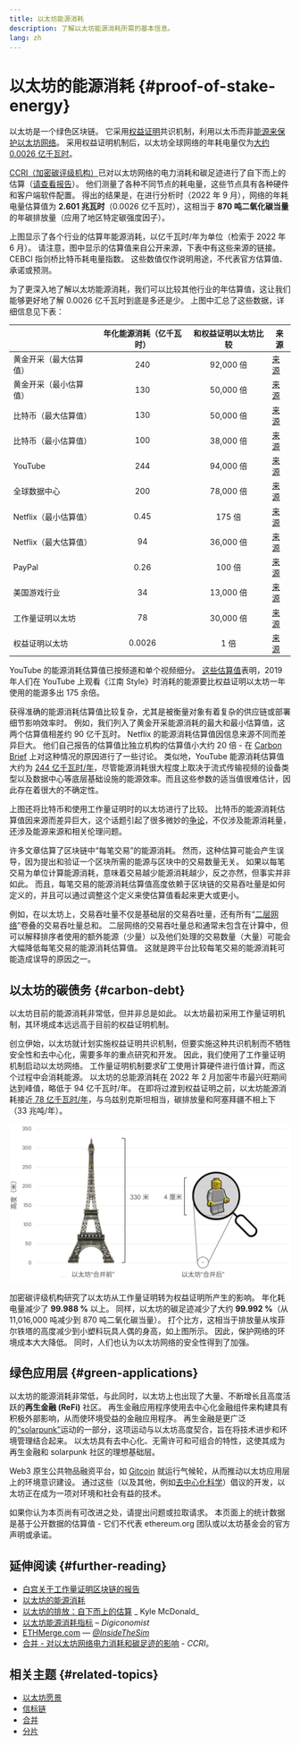 ```yaml
---
title: 以太坊能源消耗
description: 了解以太坊能源消耗所需的基本信息。
lang: zh
---
```


# 以太坊的能源消耗 {#proof-of-stake-energy}

以太坊是一个绿色区块链。 它采用[权益证明](/developers/docs/consensus-mechanisms/pos)共识机制，利用以太币而非[能源来保护以太坊网络](/developers/docs/consensus-mechanisms/pow)。 采用权益证明机制后，以太坊全球网络的年耗电量仅为[大约 0.0026 亿千瓦时](https://carbon-ratings.com/eth-report-2022)。

[CCRI（加密碳评级机构）](https://carbon-ratings.com)已对以太坊网络的电力消耗和碳足迹进行了自下而上的估算（[请查看报告](https://carbon-ratings.com/eth-report-2022)）。 他们测量了各种不同节点的耗电量，这些节点具有各种硬件和客户端软件配置。 得出的结果是，在进行分析时（2022 年 9 月），网络的年耗电量估算值为 **2.601 兆瓦时**（0.0026 亿千瓦时），这相当于 **870 吨二氧化碳当量**的年碳排放量（应用了地区特定碳强度因子）。

<EnergyConsumptionChart />

上图显示了各个行业的估算年能源消耗，以亿千瓦时/年为单位（检索于 2022 年 6 月）。 请注意，图中显示的估算值来自公开来源，下表中有这些来源的链接。 CEBCI 指剑桥比特币耗电量指数。 这些数值仅作说明用途，不代表官方估算值、承诺或预测。

为了更深入地了解以太坊能源消耗，我们可以比较其他行业的年估算值，这让我们能够更好地了解 0.0026 亿千瓦时到底是多还是少。 上图中汇总了这些数据，详细信息见下表：

|                        | 年化能源消耗（亿千瓦时） | 和权益证明以太坊比较 | 来源                                                                                                                                            |
| :--------------------- | :----------------------: | :------------------: | ----------------------------------------------------------------------------------------------------------------------------------------------- |
| 黄金开采（最大估算值） |           240            |      92,000 倍       | [来源](https://www.kitco.com/news/2021-05-17/Gold-s-energy-consumption-doubles-that-of-bitcoin-Galaxy-Digital.html)                             |
| 黄金开采（最小估算值） |           130            |      50,000 倍       | [来源](https://ccaf.io/cbeci/index/comparisons)                                                                                                 |
| 比特币（最大估算值）   |           130            |      50,000 倍       | [来源](https://digiconomist.net/bitcoin-energy-consumption)                                                                                     |
| 比特币（最小估算值）   |           100            |      38,000 倍       | [来源](https://ccaf.io/cbeci/index/comparisons)                                                                                                 |
| YouTube                |           244            |      94,000 倍       | [来源](https://thefactsource.com/how-much-electricity-does-youtube-use/)                                                                        |
| 全球数据中心           |           200            |      78,000 倍       | [来源](https://www.iea.org/commentaries/data-centres-and-energy-from-global-headlines-to-local-headaches)                                       |
| Netflix（最小估算值）  |           0.45           |        175 倍        | [来源](https://s22.q4cdn.com/959853165/files/doc_downloads/2020/02/0220_Netflix_EnvironmentalSocialGovernanceReport_FINAL.pdf)                  |
| Netflix（最大估算值）  |            94            |      36,000 倍       | [来源](https://theshiftproject.org/en/article/unsustainable-use-online-video/)                                                                  |
| PayPal                 |           0.26           |        100 倍        | [来源](https://app.impaakt.com/analyses/paypal-consumed-264100-mwh-of-energy-in-2020-24-from-non-renewable-sources-27261)                       |
| 美国游戏行业           |            34            |      13,000 倍       | [来源](https://www.researchgate.net/publication/336909520_Toward_Greener_Gaming_Estimating_National_Energy_Use_and_Energy_Efficiency_Potential) |
| 工作量证明以太坊       |            78            |      30,000 倍       | [来源](https://digiconomist.net/ethereum-energy-consumption)                                                                                    |
| 权益证明以太坊         |          0.0026          |         1 倍         | [来源](https://carbon-ratings.com/eth-report-2022)                                                                                              |

YouTube 的能源消耗估算值已按频道和单个视频细分。 [这些估算值](https://thefactsource.com/how-much-electricity-does-youtube-use/)表明，2019 年人们在 YouTube 上观看《江南 Style》时消耗的能源要比权益证明以太坊一年使用的能源多出 175 余倍。

获得准确的能源消耗估算值比较复杂，尤其是被衡量对象有着复杂的供应链或部署细节影响效率时。 例如，我们列入了黄金开采能源消耗的最大和最小估算值，这两个估算值相差约 90 亿千瓦时。 Netflix 的能源消耗估算值因信息来源不同而差异巨大。 他们自己报告的估算值比独立机构的估算值小大约 20 倍 - 在 [Carbon Brief](https://www.carbonbrief.org/factcheck-what-is-the-carbon-footprint-of-streaming-video-on-netflix) 上对这种情况的原因进行了一些讨论。 类似地，YouTube 能源消耗估算值大约为 [244 亿千瓦时/年](https://thefactsource.com/how-much-electricity-does-youtube-use/)，尽管能源消耗很大程度上取决于流式传输视频的设备类型以及数据中心等底层基础设施的能源效率。而且这些参数的适当值很难估计，因此存在着很大的不确定性。

上图还将比特币和使用工作量证明时的以太坊进行了比较。 比特币的能源消耗估算值因来源而差异巨大，这个话题引起了很多微妙的[争论](https://www.coindesk.com/business/2020/05/19/the-last-word-on-bitcoins-energy-consumption/)，不仅涉及能源消耗量，还涉及能源来源和相关伦理问题。

许多文章估算了区块链中“每笔交易”的能源消耗。 然而，这种估算可能会产生误导，因为提出和验证一个区块所需的能源与区块中的交易数量无关。 如果以每笔交易为单位计算能源消耗，意味着交易越少能源消耗越少，反之亦然，但事实并非如此。 而且，每笔交易的能源消耗估算值高度依赖于区块链的交易吞吐量是如何定义的，并且可以通过调整这个定义来使估算值看起来更大或更小。

例如，在以太坊上，交易吞吐量不仅是基础层的交易吞吐量，还有所有“[二层网络](/layer-2/)”卷叠的交易吞吐量总和。 二层网络的交易吞吐量总和通常未包含在计算中，但可以解释排序者使用的额外能源（少量）以及他们处理的交易数量（大量）可能会大幅降低每笔交易的能源消耗估算值。 这就是跨平台比较每笔交易的能源消耗可能造成误导的原因之一。

## 以太坊的碳债务 {#carbon-debt}

以太坊目前的能源消耗非常低，但并非总是如此。 以太坊最初采用工作量证明机制，其环境成本远远高于目前的权益证明机制。

创立伊始，以太坊就计划实施权益证明共识机制，但要实施这种共识机制而不牺牲安全性和去中心化，需要多年的重点研究和开发。 因此，我们使用了工作量证明机制启动以太坊网络。 工作量证明机制要求矿工使用计算硬件进行值计算，而这个过程中会消耗能源。 以太坊的总能源消耗在 2022 年 2 月加密牛市最兴旺期间达到峰值，略低于 94 亿千瓦时/年。 在即将过渡到权益证明之前，以太坊能源消耗接近[ 78 亿千瓦时/年](https://digiconomist.net/ethereum-energy-consumption)，与乌兹别克斯坦相当，碳排放量和阿塞拜疆不相上下（33 兆吨/年）。

![以太坊合并前后能源消耗比较。 左边是 330 米高的埃菲尔铁塔，右边是放大镜下 4 厘米高的塑料玩具人偶。](energy_consumption_pre_post_merge.png)

加密碳评级机构研究了以太坊从工作量证明转为权益证明所产生的影响。 年化耗电量减少了 **99.988 %** 以上。 同样，以太坊的碳足迹减少了大约 **99.992 %**（从 11,016,000 吨减少到 870 吨二氧化碳当量）。 打个比方，这相当于排放量从埃菲尔铁塔的高度减少到小塑料玩具人偶的身高，如上图所示。 因此，保护网络的环境成本大大降低。 同时，人们也认为以太坊网络的安全性得到了加强。

## 绿色应用层 {#green-applications}

以太坊的能源消耗非常低，与此同时，以太坊上也出现了大量、不断增长且高度活跃的**再生金融 (ReFi)** 社区。 再生金融应用程序使用去中心化金融组件来构建具有积极外部影响，从而使环境受益的金融应用程序。 再生金融是更广泛的[“solarpunk”](https://en.wikipedia.org/wiki/Solarpunk)运动的一部分，这项运动与以太坊高度契合，旨在将技术进步和环境管理结合起来。 以太坊具有去中心化、无需许可和可组合的特性，这使其成为再生金融和 solarpunk 社区的理想基础层。

Web3 原生公共物品融资平台，如 [Gitcoin](https://gitcoin.co) 就运行气候轮，从而推动以太坊应用层上的环境意识建设。 通过这些（以及其他，例如[去中心化科学](/desci/)）倡议的开发，以太坊正在成为一项对环境和社会有益的技术。

<InfoBanner emoji=":evergreen_tree:">
  如果你认为本页尚有可改进之处，请提出问题或拉取请求。 本页面上的统计数据是基于公开数据的估算值 - 它们不代表 ethereum.org 团队或以太坊基金会的官方声明或承诺。 
</InfoBanner>

## 延伸阅读 {#further-reading}

- [白宫关于工作量证明区块链的报告](https://www.whitehouse.gov/wp-content/uploads/2022/09/09-2022-Crypto-Assets-and-Climate-Report.pdf)
- [以太坊的能源消耗](https://mirror.xyz/jmcook.eth/ODpCLtO4Kq7SCVFbU4He8o8kXs418ZZDTj0lpYlZkR8)
- [以太坊的排放：自下而上的估算](https://kylemcdonald.github.io/ethereum-emissions/) _ Kyle McDonald_
- [以太坊能源消耗指标](https://digiconomist.net/ethereum-energy-consumption/) – _Digiconomist_
- [ETHMerge.com](https://ethmerge.com/) — _[@InsideTheSim](https://twitter.com/InsideTheSim)_
- [合并 - 对以太坊网络电力消耗和碳足迹的影响](https://carbon-ratings.com/eth-report-2022) - _CCRI_。

## 相关主题 {#related-topics}

- [以太坊愿景](/roadmap/vision/)
- [信标链](/upgrades/beacon-chain)
- [合并](/upgrades/merge/)
- [分片](/upgrades/beacon-chain/)
